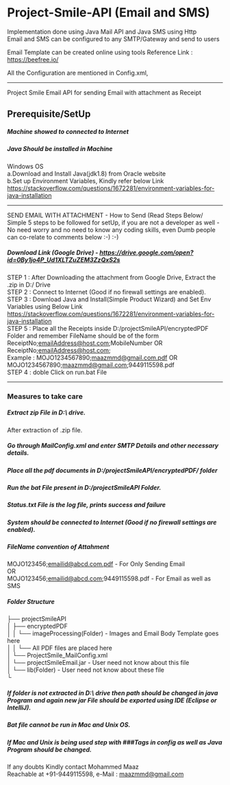 # Project-Smile-API (Email and SMS)

Implementation done using Java Mail API and Java SMS using Http  
Email and SMS can be configured to any SMTP/Gateway and send to users

Email Template can be created online using tools Reference Link : https://beefree.io/

All the Configuration are mentioned in Config.xml,

*************************************************************************************************************  
Project Smile Email API for sending Email with attachment as Receipt  

## Prerequisite/SetUp 
##### Machine showed to connected to Internet  
##### Java Should be installed in Machine  
   Windows OS  
    a.Download and Install Java(jdk1.8) from Oracle website  
    b.Set up Environment Variables, Kindly refer below Link  
    https://stackoverflow.com/questions/1672281/environment-variables-for-java-installation  
*********************************************************************************

SEND EMAIL WITH ATTACHMENT - How to Send (Read Steps Below/ Simple 5 steps to be followed for setUp, if you are not a developer as well - No need worry and no need to know any coding skills, even Dumb people can co-relate to comments below :-) :-)  

##### Download Link (Google Drive) - https://drive.google.com/open?id=0By1jo4P_Ud1XLTZuZEM3ZzQxS2s  
STEP 1 : After Downloading the attachment from Google Drive, Extract the .zip in D:/ Drive  
STEP 2 : Connect to Internet (Good if no firewall settings are enabled).  
STEP 3 : Download Java and Install(Simple Product Wizard) and Set Env Variables using Below Link  
         https://stackoverflow.com/questions/1672281/environment-variables-for-java-installation  
STEP 5 : Place all the Receipts inside D:/projectSmileAPI/encryptedPDF Folder and remember FileName should be of the form ReceiptNo;emailAddress@host.com;MobileNumber OR ReceiptNo;emailAddress@host.com;  
        Example : MOJO1234567890;maazmmd@gmail.com.pdf OR MOJO1234567890;maazmmd@gmail.com;9449115598.pdf  
STEP 4 : doble Click on run.bat File  
******************************************************************************************************************************   
### Measures to take care 

##### Extract zip File in D:\ drive.  
After extraction of .zip file.  
##### Go through MailConfig.xml and enter SMTP Details and other necessary details.  
##### Place all the pdf documents in D:/projectSmileAPI/encryptedPDF/ folder  
##### Run the bat File present in D:/projectSmileAPI Folder.  

##### Status.txt File is the log file, prints success and failure  
##### System should be connected to Internet (Good if no firewall settings are enabled).  
##### FileName convention of Attahment  
   MOJO123456;emailid@abcd.com.pdf - For Only Sending Email  
   OR  
   MOJO123456;emailid@abcd.com;9449115598.pdf - For Email as well as SMS  

##### Folder Structure  
├── projectSmileAPI  
│   ├── encryptedPDF  
│   │   └── imageProcessing(Folder) - Images and Email Body Template goes here  
│   │   └── All PDF files are placed here  
│   └── ProjectSmile_MailConfig.xml  
│   └── projectSmileEmail.jar - User need not know about this file  
│   └── lib(Folder) - User need not know about these file  
└

##### If folder is not extracted in D:\ drive then path should be changed in java Program and again new jar File should be exported using IDE (Eclipse or IntelliJ).  
##### Bat file cannot be run in Mac and Unix OS.  
##### If Mac and Unix is being used step with ###Tags in config as well as Java Program should be changed.  

If any doubts Kindly contact Mohammed Maaz  
Reachable at +91-9449115598, e-Mail : maazmmd@gmail.com  
